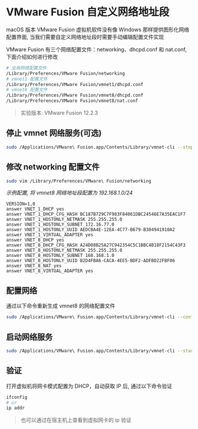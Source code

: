 # VMware Fusion 自定义网络地址段


macOS 版本 VMware Fusion 虚拟机软件没有像 Windows 那样提供图形化网络配置界面, 当我们需要自定义网络地址段时需要手动编辑配置文件实现

VMware Fusion 有三个网络配置文件：networking、dhcpd.conf 和 nat.conf, 下面介绍如何进行修改

```bash
# 全局网络配置文件
/Library/Preferences/VMware Fusion/networking
# vmnet1 配置文件
/Library/Preferences/VMware Fusion/vmnet1/dhcpd.conf
# vmnet8 配置文件
/Library/Preferences/VMware Fusion/vmnet8/dhcpd.conf
/Library/Preferences/VMware Fusion/vmnet8/nat.conf
```

> 实验版本: VMware Fusion 12.2.3

## 停止 vmnet 网络服务(可选)

```bash
sudo /Applications/VMware\ Fusion.app/Contents/Library/vmnet-cli --stop
```

## 修改 networking 配置文件

```bash
sudo vim /Library/Preferences/VMware\ Fusion/networking
```

*示例配置, 将 vmnet8 网络地址段配置为 192.168.1.0/24*

```
VERSION=1,0
answer VNET_1_DHCP yes
answer VNET_1_DHCP_CFG_HASH BC187B729C7F983F84061DBC24546E7A35EAC1F7
answer VNET_1_HOSTONLY_NETMASK 255.255.255.0
answer VNET_1_HOSTONLY_SUBNET 172.16.77.0
answer VNET_1_HOSTONLY_UUID AEDCBA4E-12EA-4C77-B679-B304941910A2
answer VNET_1_VIRTUAL_ADAPTER yes
answer VNET_8_DHCP yes
answer VNET_8_DHCP_CFG_HASH A24D08B25A27C942354C5C1BBC4B18F2154C43F3
answer VNET_8_HOSTONLY_NETMASK 255.255.255.0
answer VNET_8_HOSTONLY_SUBNET 168.168.1.0
answer VNET_8_HOSTONLY_UUID B2D4FBA6-CACA-4EE5-BDF2-ADFBD22FBF06
answer VNET_8_NAT yes
answer VNET_8_VIRTUAL_ADAPTER yes
```

## 配置网络

通过以下命令重新生成 vmnet8 的网络配置文件

```bash
sudo /Applications/VMware\ Fusion.app/Contents/Library/vmnet-cli --configure
```

## 启动网络服务

```bash
sudo /Applications/VMware\ Fusion.app/Contents/Library/vmnet-cli --start
```

## 验证

打开虚拟机将网卡模式配置为 DHCP，自动获取 IP 后, 通过以下命令验证

```bash
ifconfig 
# or
ip addr
```

> 也可以通过在宿主机上查看到虚拟网卡的 ip 验证
